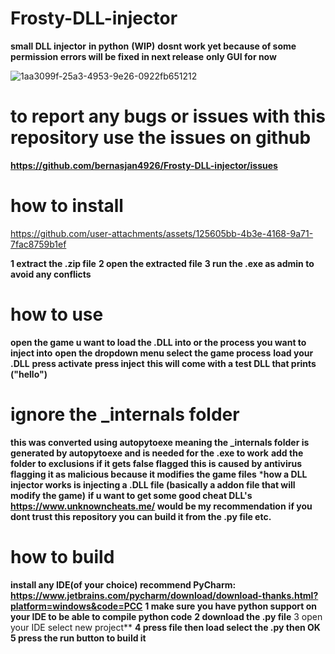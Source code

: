 # Frosty-DLL-injector
**small DLL injector**
**in python** 
**(WIP)**
**dosnt work yet because of some permission errors will be fixed in next release**
**only GUI for now**


![1aa3099f-25a3-4953-9e26-0922fb651212](https://github.com/user-attachments/assets/fe04d53a-ddbc-4a5b-9ab8-e7ca84cc2e3b)



# to report any bugs or issues with this repository use the issues on github
**https://github.com/bernasjan4926/Frosty-DLL-injector/issues**





# how to install



https://github.com/user-attachments/assets/125605bb-4b3e-4168-9a71-7fac8759b1ef






**1 extract the .zip file**
**2 open the extracted file**
**3 run the .exe as admin to avoid any conflicts**
# how to use
**open the game u want to load the .DLL into or the process you want to inject into**
**open the dropdown menu select the game process**
 **load your .DLL**
**press activate**
**press inject**
**this will come with a test DLL that prints ("hello")**



# ignore the _internals folder
**this was converted using autopytoexe meaning the _internals folder is generated by autopytoexe and is needed for the .exe to work**
**add the folder to exclusions if it gets false flagged this is caused by antivirus flagging it as malicious because it modifies the game files**
***how a DLL injector works is injecting a .DLL file (basically a addon file that will modify the game)**
**if u want to get some good cheat DLL's**
**https://www.unknowncheats.me/ would be my recommendation**
**if you dont trust this repository you can build it from the .py file etc.**
# how to build
**install any IDE(of your choice) recommend PyCharm: https://www.jetbrains.com/pycharm/download/download-thanks.html?platform=windows&code=PCC**
**1 make sure you have python support on your IDE to be able to compile python code**
**2 download the .py file**
3 open your IDE select new project**
**4 press file then load select the .py then OK**
**5 press the run button to build it**
